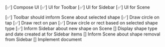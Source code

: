 [✅] Compose UI
    [✅] UI for Toolbar
    [✅] UI for Sidebar
    [✅] UI for Scene

[✅] Toolbar should imform Scene about selected shape
[✅] Draw circle on tap
[✅] Draw rect on pan
[✅] Draw circle or rect based on selected shape type
[✅] Inform Sidebar about new shape on Scene
[] Display shape type and date created at for Sidebar items
[] Inform Scene about shape removal from Sidebar
[] Implement document